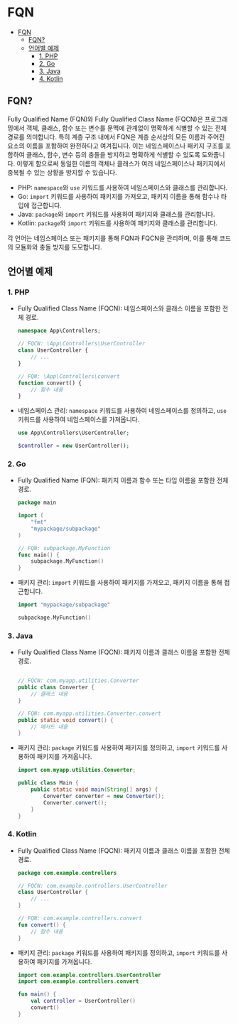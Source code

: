 # FQN

- [FQN](#fqn)
    - [FQN?](#fqn-1)
    - [언어별 예제](#언어별-예제)
        - [1. PHP](#1-php)
        - [2. Go](#2-go)
        - [3. Java](#3-java)
        - [4. Kotlin](#4-kotlin)

## FQN?

Fully Qualified Name (FQN)와 Fully Qualified Class Name (FQCN)은 프로그래밍에서 객체, 클래스, 함수 또는 변수를 문맥에 관계없이 명확하게 식별할 수 있는 전체 경로를 의미합니다.
특히 계층 구조 내에서 FQN은 계층 순서상의 모든 이름과 주어진 요소의 이름을 포함하여 완전하다고 여겨집니다.
이는 네임스페이스나 패키지 구조를 포함하여 클래스, 함수, 변수 등의 충돌을 방지하고 명확하게 식별할 수 있도록 도와줍니다.
이렇게 함으로써 동일한 이름의 객체나 클래스가 여러 네임스페이스나 패키지에서 중복될 수 있는 상황을 방지할 수 있습니다.

- PHP: `namespace`와 `use` 키워드를 사용하여 네임스페이스와 클래스를 관리합니다.
- Go: `import` 키워드를 사용하여 패키지를 가져오고, 패키지 이름을 통해 함수나 타입에 접근합니다.
- Java: `package`와 `import` 키워드를 사용하여 패키지와 클래스를 관리합니다.
- Kotlin: `package`와 `import` 키워드를 사용하여 패키지와 클래스를 관리합니다.

각 언어는 네임스페이스 또는 패키지를 통해 FQN과 FQCN을 관리하며, 이를 통해 코드의 모듈화와 충돌 방지를 도모합니다.

## 언어별 예제

### 1. PHP

- Fully Qualified Class Name (FQCN): 네임스페이스와 클래스 이름을 포함한 전체 경로.

    ```php
    namespace App\Controllers;

    // FQCN: \App\Controllers\UserController
    class UserController {
        // ...
    }

    // FQN: \App\Controllers\convert
    function convert() {
        // 함수 내용
    }

    ```

- 네임스페이스 관리: `namespace` 키워드를 사용하여 네임스페이스를 정의하고, `use` 키워드를 사용하여 네임스페이스를 가져옵니다.

    ```php
    use App\Controllers\UserController;

    $controller = new UserController();
    ```

### 2. Go

- Fully Qualified Name (FQN): 패키지 이름과 함수 또는 타입 이름을 포함한 전체 경로.

    ```go
    package main

    import (
        "fmt"
        "mypackage/subpackage"
    )

    // FQN: subpackage.MyFunction
    func main() {
        subpackage.MyFunction()
    }

    ```

- 패키지 관리: `import` 키워드를 사용하여 패키지를 가져오고, 패키지 이름을 통해 접근합니다.

    ```go
    import "mypackage/subpackage"

    subpackage.MyFunction()
    ```

### 3. Java

- Fully Qualified Class Name (FQCN): 패키지 이름과 클래스 이름을 포함한 전체 경로.

    ```java

    // FQCN: com.myapp.utilities.Converter
    public class Converter {
        // 클래스 내용
    }
    
    // FQN: com.myapp.utilities.Converter.convert
    public static void convert() {
        // 메서드 내용
    }
    ```

- 패키지 관리: `package` 키워드를 사용하여 패키지를 정의하고, `import` 키워드를 사용하여 패키지를 가져옵니다.

    ```java
    import com.myapp.utilities.Converter;

    public class Main {
        public static void main(String[] args) {
            Converter converter = new Converter();
            Converter.convert();
        }
    }
    ```

### 4. Kotlin

- Fully Qualified Class Name (FQCN): 패키지 이름과 클래스 이름을 포함한 전체 경로.

    ```kotlin
    package com.example.controllers

    // FQCN: com.example.controllers.UserController
    class UserController {
        // ...
    }

    // FQN: com.example.controllers.convert
    fun convert() {
        // 함수 내용
    }
    ```

- 패키지 관리: `package` 키워드를 사용하여 패키지를 정의하고, `import` 키워드를 사용하여 패키지를 가져옵니다.

    ```kotlin
    import com.example.controllers.UserController
    import com.example.controllers.convert

    fun main() {
        val controller = UserController()
        convert()
    }
    ```
